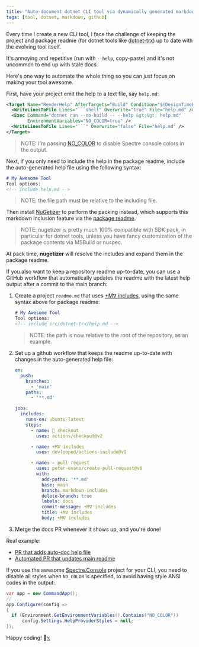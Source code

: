 ```yaml
---
title: "Auto-document dotnet CLI tool via dynamically generated markdown readme fragments"
tags: [tool, dotnet, markdown, github]
---
```


Every time I create a new CLI tool, I face the challenge of keeping the project and 
package readme (for dotnet tools like [dotnet-trx](https://github.com/devlooped/dotnet-trx)) 
up to date with the evolving tool itself. 

It's annoying and repetitive (run with `--help`, copy-paste) and it's not uncommon to end up with stale docs.

Here's one way to automate the whole thing so you can just focus on making your tool awesome.

First, have your project emit the help to a text file, say `help.md`:

   ```xml
   <Target Name="RenderHelp" AfterTargets="Build" Condition="$(DesignTimeBuild) != 'true'" >
     <WriteLinesToFile Lines="```shell" Overwrite="true" File="help.md" />
     <Exec Command="dotnet run --no-build -- --help &gt;&gt; help.md" 
           EnvironmentVariables="NO_COLOR=true" />
     <WriteLinesToFile Lines="```" Overwrite="false" File="help.md" />
   </Target>
   ```

   > NOTE: I'm passing [NO_COLOR](https://github.com/spectreconsole/spectre.console/issues/1236#issuecomment-1742539809) 
   > to disable Spectre console colors in the output.

Next, if you only need to include the help in the package readme, include the auto-generated 
help file using the following syntax:

   ```markdown
   # My Awesome Tool
   Tool options: 
   <!-- include help.md -->
   ```

> NOTE: the file path must be relative to the including file.

Then install [NuGetizer](https://nuget.org/packages/nugetizer) to perform the packing instead, 
which supports this markdown inclusion feature via the [package readme](https://github.com/devlooped/nugetizer?tab=readme-ov-file#package-readme).

> NOTE: nugetizer is pretty much 100% compatible with SDK pack, in particular for dotnet tools, 
> unless you have fancy customization of the package contents via MSBuild or nuspec.

At pack time, **nugetizer** will resolve the includes and expand them in the package readme.


If you also want to keep a repository readme up-to-date, you can use a GitHub workflow that
automatically updates the readme with the latest help output after a commit to the main branch:

1. Create a project `readme.md` that uses [+Mᐁ includes](https://github.com/devlooped/actions-includes), using the same syntax above for package readme:

    ```markdown
    # My Awesome Tool
    Tool options: 
    <!-- include src/dotnet-trx/help.md -->
    ```

   > NOTE: the path is now relative to the root of the repository, as an example.

2. Set up a github workflow that keeps the readme up-to-date with changes in the 
   auto-generated help file:

    ```yml
    on: 
      push:
        branches:
          - 'main'
        paths:
          - '**.md'

    jobs:
      includes:
        runs-on: ubuntu-latest
        steps:
          - name: 🤘 checkout
            uses: actions/checkout@v2

          - name: +Mᐁ includes
            uses: devlooped/actions-include@v1

          - name: ✍ pull request
            uses: peter-evans/create-pull-request@v6
            with:
              add-paths: '**.md'
              base: main
              branch: markdown-includes
              delete-branch: true
              labels: docs
              commit-message: +Mᐁ includes
              title: +Mᐁ includes
              body: +Mᐁ includes
    ```

3. Merge the docs PR whenever it shows up, and you're done!

Real example: 
- [PR that adds auto-doc help file](https://github.com/devlooped/dotnet-trx/pull/25) 
- [Automated PR that updates main readme](https://github.com/devlooped/dotnet-trx/pull/26)


If you use the awesome [Spectre.Console](https://github.com/spectreconsole/spectre.console/) project for your CLI, 
you need to disable all styles when `NO_COLOR` is specified, to avoid having style ANSI codes in the output:

```csharp
var app = new CommandApp();
// ...
app.Configure(config =>
{
  if (Environment.GetEnvironmentVariables().Contains("NO_COLOR"))
      config.Settings.HelpProviderStyles = null;
});
```

Happy coding! 🚀[𝕩](https://x.com/kzu)